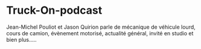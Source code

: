 # Truck-On-podcast
Jean-Michel Pouliot et Jason Quirion parle de mécanique de véhicule lourd, cours de camion, évènement motorisé, actualité général, invité en studio et bien plus.....
